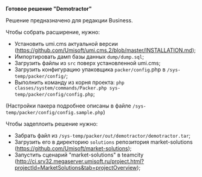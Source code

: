 **Готовое решение "Demotractor"**

Решение предназначено для редакции Business.

Чтобы собрать расширение, нужно:

 * Установить umi.cms актуальной версии (https://github.com/Umisoft/umi.cms.2/blob/master/INSTALLATION.md);
 * Импортировать дамп базы данных `dump/dump.sql`;
 * Загрузить файлы из `src` поверх установленной umi.cms;
 * Загрузить конфигурацию упаковщика `packer/config`.php в `/sys-temp/packer/config/`;
 * Выполнить команду из корня проекта: `php classes/system/commands/Packer.php sys-temp/packer/config/config.php`;

(Настройки пакера подробнее описаны в файле `/sys-temp/packer/config/config.sample.php`)

Чтобы задеплоить решение нужно:
 * Забрать файл из `/sys-temp/packer/out/demotractor/demotractor.tar`;
 * Загрузить его в директорию `solutions` репозитория market-solutions (https://github.com/Umisoft/market-solutions);
 * Запустить сценарий "market-solutions" в teamcity (http://ci.srv32.megaserver.umisoft.ru/project.html?projectId=MarketSolutions&tab=projectOverview);
